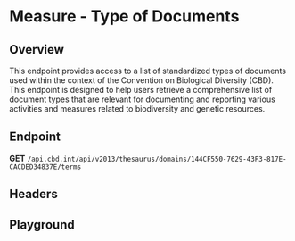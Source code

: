 <script setup>
import "../../../style.css"
import SwaggerUI from "../../../swagger/view/SwaggerUI.vue"
import swaggerJson from "../../../swagger/json/thesaurus/measure/type-of-documents.json";

const swaggerSpecs = [
  { json:swaggerJson, protected: false },
]
</script>

# Measure - Type of Documents

## Overview

This endpoint provides access to a list of standardized types of documents used within the context of the Convention on Biological Diversity (CBD). This endpoint is designed to help users retrieve a comprehensive list of document types that are relevant for documenting and reporting various activities and measures related to biodiversity and genetic resources.


## Endpoint

**GET** `/api.cbd.int/api/v2013/thesaurus/domains/144CF550-7629-43F3-817E-CACDED34837E/terms`

## Headers
<!--@include: ../../../components/common/header/accept.md-->

## Playground

<SwaggerUI :swaggerSpecs="swaggerSpecs" />